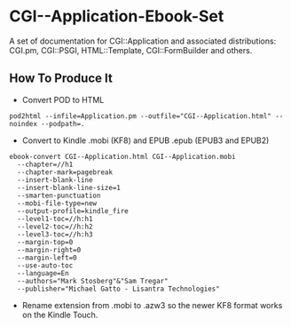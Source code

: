 CGI--Application-Ebook-Set
==========================

A set of documentation for CGI::Application and associated distributions: CGI.pm, CGI::PSGI, HTML::Template, CGI::FormBuilder and others.

## How To Produce It

* Convert POD to HTML</p>
```
pod2html --infile=Application.pm --outfile="CGI--Application.html" --noindex --podpath=.
```
*  Convert to Kindle .mobi (KF8) and EPUB .epub (EPUB3 and EPUB2)</p>
```
ebook-convert CGI--Application.html CGI--Application.mobi 
  --chapter=//h1 
  --chapter-mark=pagebreak 
  --insert-blank-line 
  --insert-blank-line-size=1 
  --smarten-punctuation 
  --mobi-file-type=new 
  --output-profile=kindle_fire 
  --level1-toc=//h:h1
  --level2-toc=//h:h2
  --level3-toc=//h:h3 
  --margin-top=0 
  --margin-right=0 
  --margin-left=0 
  --use-auto-toc 
  --language=En 
  --authors="Mark Stosberg"&"Sam Tregar" 
  --publisher="Michael Gatto - Lisantra Technologies"
```
* Rename extension from .mobi to .azw3 so the newer KF8 format works on the Kindle Touch.
